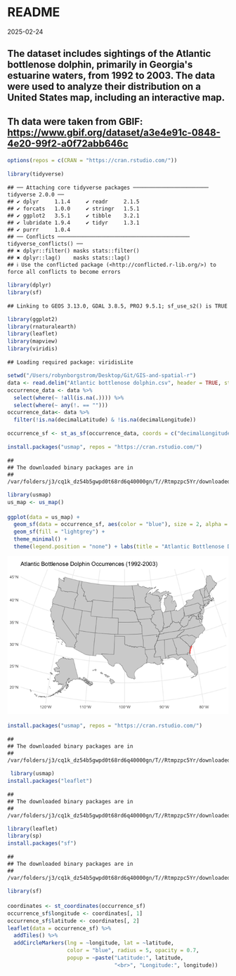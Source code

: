 README
================
2025-02-24

 ## The dataset includes sightings of the Atlantic bottlenose dolphin, primarily in Georgia's estuarine waters, from 1992 to 2003. The data were used to analyze their distribution on a United States map, including an interactive map.

 ## Th data were taken from GBIF: https://www.gbif.org/dataset/a3e4e91c-0848-4e20-99f2-a0f72abb646c 

``` r
options(repos = c(CRAN = "https://cran.rstudio.com/"))
```

``` r
library(tidyverse)
```

    ## ── Attaching core tidyverse packages ──────────────────────── tidyverse 2.0.0 ──
    ## ✔ dplyr     1.1.4     ✔ readr     2.1.5
    ## ✔ forcats   1.0.0     ✔ stringr   1.5.1
    ## ✔ ggplot2   3.5.1     ✔ tibble    3.2.1
    ## ✔ lubridate 1.9.4     ✔ tidyr     1.3.1
    ## ✔ purrr     1.0.4     
    ## ── Conflicts ────────────────────────────────────────── tidyverse_conflicts() ──
    ## ✖ dplyr::filter() masks stats::filter()
    ## ✖ dplyr::lag()    masks stats::lag()
    ## ℹ Use the conflicted package (<http://conflicted.r-lib.org/>) to force all conflicts to become errors

``` r
library(dplyr)
library(sf)
```

    ## Linking to GEOS 3.13.0, GDAL 3.8.5, PROJ 9.5.1; sf_use_s2() is TRUE

``` r
library(ggplot2)      
library(rnaturalearth) 
library(leaflet)
library(mapview)
library(viridis)
```

    ## Loading required package: viridisLite

``` r
setwd("/Users/robynborgstrom/Desktop/Git/GIS-and-spatial-r")
data <- read.delim("Atlantic bottlenose dolphin.csv", header = TRUE, stringsAsFactors = FALSE)
occurrence_data <- data %>%
  select(where(~ !all(is.na(.)))) %>%
  select(where(~ any(!. == ""))) 
occurrence_data<- data %>%
  filter(!is.na(decimalLatitude) & !is.na(decimalLongitude))
```

``` r
occurrence_sf <- st_as_sf(occurrence_data, coords = c("decimalLongitude", "decimalLatitude"), crs = 4326)
```

``` r
install.packages("usmap", repos = "https://cran.rstudio.com/")
```

    ## 
    ## The downloaded binary packages are in
    ##  /var/folders/j3/cq1k_dz54b5gwpd0t68rd6q40000gn/T//Rtmpzpc5Yr/downloaded_packages

``` r
library(usmap)
us_map <- us_map()

ggplot(data = us_map) +
  geom_sf(data = occurrence_sf, aes(color = "blue"), size = 2, alpha = 0.6) +
  geom_sf(fill = "lightgrey") +  
  theme_minimal() +
  theme(legend.position = "none") + labs(title = "Atlantic Bottlenose Dolphin Occurrences (1992-2003)")
```

![](README_files/figure-gfm/unnamed-chunk-5-1.png)<!-- -->

``` r
install.packages("usmap", repos = "https://cran.rstudio.com/")
```

    ## 
    ## The downloaded binary packages are in
    ##  /var/folders/j3/cq1k_dz54b5gwpd0t68rd6q40000gn/T//Rtmpzpc5Yr/downloaded_packages

``` r
 library(usmap)
install.packages("leaflet")
```

    ## 
    ## The downloaded binary packages are in
    ##  /var/folders/j3/cq1k_dz54b5gwpd0t68rd6q40000gn/T//Rtmpzpc5Yr/downloaded_packages

``` r
library(leaflet)
library(sp)
install.packages("sf")
```

    ## 
    ## The downloaded binary packages are in
    ##  /var/folders/j3/cq1k_dz54b5gwpd0t68rd6q40000gn/T//Rtmpzpc5Yr/downloaded_packages

``` r
library(sf)

coordinates <- st_coordinates(occurrence_sf)
occurrence_sf$longitude <- coordinates[, 1]
occurrence_sf$latitude <- coordinates[, 2]
leaflet(data = occurrence_sf) %>%
  addTiles() %>%  
  addCircleMarkers(lng = ~longitude, lat = ~latitude, 
                   color = "blue", radius = 5, opacity = 0.7,
                   popup = ~paste("Latitude:", latitude, 
                                  "<br>", "Longitude:", longitude))
```

 
